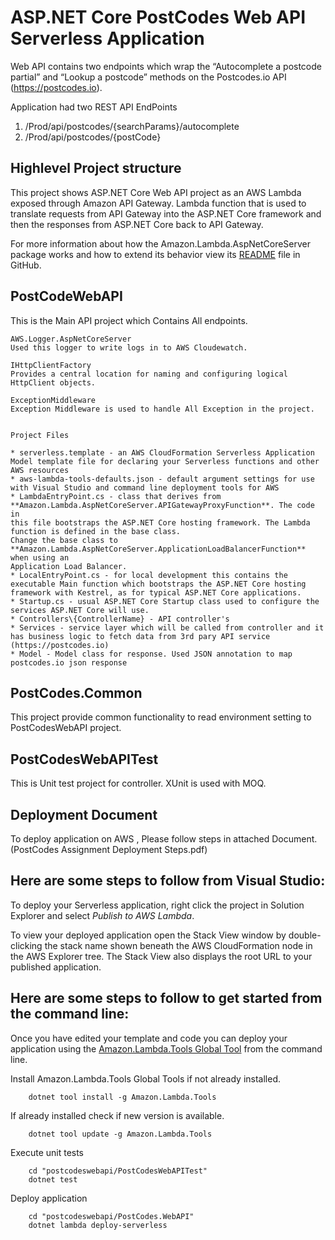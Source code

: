 # ASP.NET Core PostCodes Web API Serverless Application

Web API contains two endpoints which wrap the “Autocomplete a postcode partial” and “Lookup a postcode” methods on the Postcodes.io API (https://postcodes.io).

Application had two REST API EndPoints
1. <BaseURL>/Prod/api/postcodes/{searchParams}/autocomplete
2. <BaseURL>/Prod/api/postcodes/{postCode}

## Highlevel Project structure

This project shows ASP.NET Core Web API project as an AWS Lambda exposed through Amazon API Gateway. Lambda function that is used to translate requests from API Gateway into the ASP.NET Core framework and then the responses from ASP.NET Core back to API Gateway.

For more information about how the Amazon.Lambda.AspNetCoreServer package works and how to extend its behavior view its [README](https://github.com/aws/aws-lambda-dotnet/blob/master/Libraries/src/Amazon.Lambda.AspNetCoreServer/README.md) file in GitHub.

## PostCodeWebAPI
This is the Main API project which Contains All endpoints.

    AWS.Logger.AspNetCoreServer 
    Used this logger to write logs in to AWS Cloudewatch.

    IHttpClientFactory
    Provides a central location for naming and configuring logical HttpClient objects.

    ExceptionMiddleware
    Exception Middleware is used to handle All Exception in the project.
    

    Project Files

    * serverless.template - an AWS CloudFormation Serverless Application Model template file for declaring your Serverless functions and other AWS resources
    * aws-lambda-tools-defaults.json - default argument settings for use with Visual Studio and command line deployment tools for AWS
    * LambdaEntryPoint.cs - class that derives from **Amazon.Lambda.AspNetCoreServer.APIGatewayProxyFunction**. The code in 
    this file bootstraps the ASP.NET Core hosting framework. The Lambda function is defined in the base class.
    Change the base class to **Amazon.Lambda.AspNetCoreServer.ApplicationLoadBalancerFunction** when using an 
    Application Load Balancer.
    * LocalEntryPoint.cs - for local development this contains the executable Main function which bootstraps the ASP.NET Core hosting framework with Kestrel, as for typical ASP.NET Core applications.
    * Startup.cs - usual ASP.NET Core Startup class used to configure the services ASP.NET Core will use.
    * Controllers\{ControllerName} - API controller's
    * Services - service layer which will be called from controller and it has business logic to fetch data from 3rd pary API service (https://postcodes.io)
    * Model - Model class for response. Used JSON annotation to map postcodes.io json response

## PostCodes.Common
This project provide common functionality to read environment setting to PostCodesWebAPI project.

## PostCodesWebAPITest
This is Unit test project for controller. XUnit is used with MOQ.

## Deployment Document 
To deploy application on AWS , Please follow steps in attached Document. (PostCodes Assignment Deployment Steps.pdf)

## Here are some steps to follow from Visual Studio:

To deploy your Serverless application, right click the project in Solution Explorer and select *Publish to AWS Lambda*.

To view your deployed application open the Stack View window by double-clicking the stack name shown beneath the AWS CloudFormation node in the AWS Explorer tree. The Stack View also displays the root URL to your published application.

## Here are some steps to follow to get started from the command line:

Once you have edited your template and code you can deploy your application using the [Amazon.Lambda.Tools Global Tool](https://github.com/aws/aws-extensions-for-dotnet-cli#aws-lambda-amazonlambdatools) from the command line.

Install Amazon.Lambda.Tools Global Tools if not already installed.
```
    dotnet tool install -g Amazon.Lambda.Tools
```

If already installed check if new version is available.
```
    dotnet tool update -g Amazon.Lambda.Tools
```

Execute unit tests
```
    cd "postcodeswebapi/PostCodesWebAPITest"
    dotnet test
```

Deploy application
```
    cd "postcodeswebapi/PostCodes.WebAPI"
    dotnet lambda deploy-serverless
```
